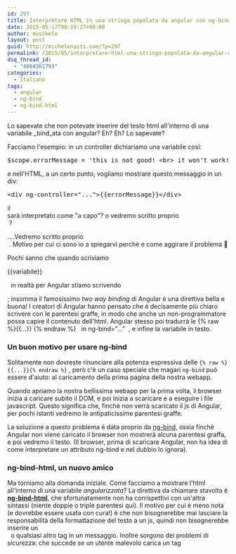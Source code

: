 ```yaml
---
id: 297
title: Interpretare HTML in una stringa popolata da angular con ng-bind-html
date: 2015-05-17T00:19:27+00:00
author: musikele
layout: post
guid: http://michelenasti.com/?p=297
permalink: /2015/05/interpretare-html-una-stringa-popolata-da-angular-con-ng-bind-html/
dsq_thread_id:
  - "4064361793"
categories:
  - Italiano
tags:
  - angular
  - ng-bind
  - ng-bind-html
---
```

Lo sapevate che non potevate inserire del testo html all'interno di una variabile _bind_ata con angular? Eh? Eh? Lo sapevate?

Facciamo l'esempio: in un controller dichiariamo una variabile così:

<pre class="lang:default decode:true ">$scope.errorMessage = 'this is not good! &lt;br&gt; it won't work!'</pre>

e nell'HTML, a un certo punto, vogliamo mostrare questo messaggio in un div:

<pre class="lang:default decode:true ">&lt;div ng-controller="..."&gt;{{errorMessage}}&lt;/div&gt;</pre>

il <br> sarà interpretato come "a capo"? o vedremo scritto proprio <span class="lang:default decode:true  crayon-inline "><br></span> ?

....Vedremo scritto proprio <span class="lang:default decode:true  crayon-inline "><br></span> . Motivo per cui ci sono io a spiegarvi perchè e come aggirare il problema 🙂

Pochi sanno che quando scriviamo <span class="lang:default decode:true  crayon-inline "><p>{{variabile}}</p></span>  in realtà per Angular stiamo scrivendo <span class="lang:default decode:true  crayon-inline"><p ng-bind="variabile"></p></span>; insomma il famosissimo _two way binding_ di Angular è una direttiva bella e buona! I creatori di Angular hanno pensato che è decisamente più chiaro scrivere con le parentesi graffe, in modo che anche un non-programmatore possa capire il contenuto dell'html. Angular stesso poi tradurrà le <span class="lang:default decode:true  crayon-inline ">{% raw %}{{...}} {% endraw %} </span>  in <span class="lang:default decode:true  crayon-inline ">ng-bind="..."</span>  , e infine la variabile in testo.

### Un buon motivo per usare ng-bind

Solitamente non dovreste rinunciare alla potenza espressiva delle `{% raw %}{{...}}{% endraw %}` , però c'è un caso speciale che magari `ng-bind` può essere d'aiuto: al caricamento della prima pagina della nostra webapp.

Quando apriamo la nostra bellissima webapp per la prima volta, il browser inizia a caricare subito il DOM, e poi inizia a scaricare e a eseguire i file javascript. Questo significa che, finchè non verrà scaricato il js di Angular, per pochi istanti vedremo le antipaticissime parentesi graffe.

La soluzione a questo problema è data proprio da [ng-bind](https://docs.angularjs.org/api/ng/directive/ngBind), ossia finchè Angular non viene caricato il browser non mostrerà alcuna parentesi graffa, e poi vedremo il testo. (Il browser, prima di scaricare Angular, non ha idea di come interpretare un attributo ng-bind e nel dubbio lo ignora).

### ng-bind-html, un nuovo amico

Ma torniamo alla domanda iniziale. Come facciamo a mostrare l'html all'interno di una variabile _angularizzata_? La direttiva da chiamare stavolta è [**ng-bind-html**](https://docs.angularjs.org/api/ng/directive/ngBindHtml), che sfortunatamente non ha corrispettivi con un'altra sintassi (niente doppie o triple parentesi qui). Il motivo per cui è meno nota (e dovrebbe essere usata con cura!) è che non bisognerebbe mai lasciare la responsabilità della formattazione del testo a un js, quindi non bisognerebbe inserire un <span class="lang:default decode:true  crayon-inline "><br></span>  o qualsiasi altro tag in un messaggio. Inoltre sorgono dei problemi di sicurezza: che succede se un utente malevolo carica un tag <span class="lang:default decode:true  crayon-inline "><script></span> ?

Almeno per questo Angular ci mette in guardia, e infatti specifica chiaramente nella guida che per usare ng-bind-html bisogna iniettare **$sanitize** di angular, così da eliminare eventuali tag scomodi. Senza l'import di $sanitize non dovrebbe proprio funzionare, questo per farvi capire quanto è importante ripulire codice che potrebbe essere compromesso.

Morale: usate <span class="lang:default decode:true  crayon-inline ">ng-bind-html</span>  con coscienza, ma utilizzatelo solo in pochi punti ben documentati dell'applicazione, altrimenti in futuro potreste essere anche vittima di attacchi. Nel mio caso, l'ho usato per una fix rapida su un messaggio di errore che arrivava dal server (ove risiedeva il famigerato <span class="lang:default decode:true  crayon-inline "><br></span> ). Quando ci sono rilasci non si può ragionare troppo 🙂